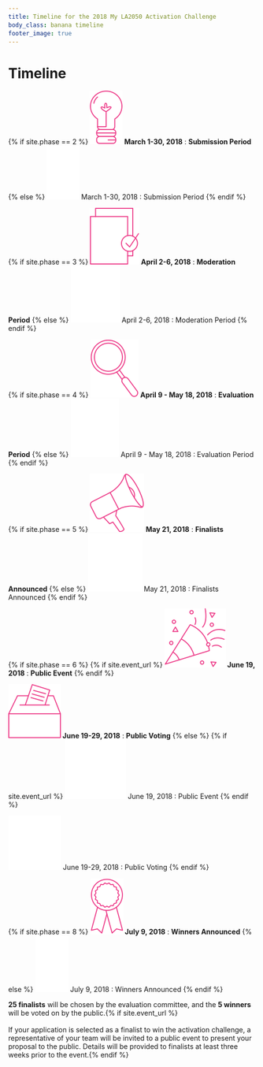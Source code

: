 ```yaml
---
title: Timeline for the 2018 My LA2050 Activation Challenge
body_class: banana timeline
footer_image: true
---
```


# Timeline

<div class="standard-section timeline"><div markdown="1">

{% if site.phase == 2 %}
**![](/assets/images/timeline/strawberry/submission.svg) March 1-30, 2018**
: **Submission Period**
{% else %}
![](/assets/images/timeline/submission.svg) March 1-30, 2018
: Submission Period
{% endif %}

{% if site.phase == 3 %}
**![](/assets/images/timeline/strawberry/moderation.svg) April 2-6, 2018**
: **Moderation Period**
{% else %}
![](/assets/images/timeline/moderation.svg) April 2-6, 2018
: Moderation Period
{% endif %}

{% if site.phase == 4 %}
**![](/assets/images/timeline/strawberry/evaluation.svg) April 9 - May 18, 2018**
: **Evaluation Period**
{% else %}
![](/assets/images/timeline/evaluation.svg) April 9 - May 18, 2018
: Evaluation Period
{% endif %}

{% if site.phase == 5 %}
**![](/assets/images/timeline/strawberry/finalists.svg) May 21, 2018**
: **Finalists Announced**
{% else %}
![](/assets/images/timeline/finalists.svg) May 21, 2018
: Finalists Announced
{% endif %}

{% if site.phase == 6 %}
{% if site.event_url %}
**![](/assets/images/timeline/strawberry/event.svg) June 19, 2018**
: **Public Event**
{% endif %}

**![](/assets/images/timeline/strawberry/voting.svg) June 19-29, 2018**
: **Public Voting**
{% else %}
{% if site.event_url %}
![](/assets/images/timeline/event.svg) June 19, 2018
: Public Event
{% endif %}

![](/assets/images/timeline/voting.svg) June 19-29, 2018
: Public Voting
{% endif %}

{% if site.phase == 8 %}
**![](/assets/images/timeline/strawberry/winners.svg) July 9, 2018**
: **Winners Announced**
{% else %}
![](/assets/images/timeline/winners.svg) July 9, 2018
: Winners Announced
{% endif %}

**25 finalists** will be chosen by the evaluation committee, and the <span class="avoid-break">**5 winners** will be voted on by the public.</span>{% if site.event_url %}<br /><br />If your application is selected as a finalist to win the activation challenge, a representative of your team will be invited to a public event to present your proposal to the public. Details will be provided to finalists at least three weeks prior to the event.{% endif %}

</div></div>

